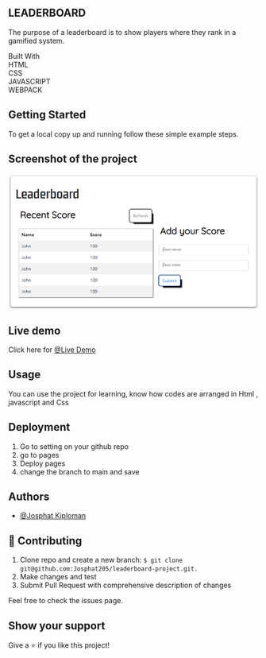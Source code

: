 ## **LEADERBOARD**
 The purpose of a leaderboard is to show players where they rank in a gamified system.<br />

Built With<br />
HTML<br />
CSS<br />
JAVASCRIPT<br />
WEBPACK<br />

## **Getting Started**
To get a local copy up and running follow these simple example steps.<br /> 
## **Screenshot of the project** 
![Leaderboard](/img/leaderboard.png)
## **Live demo** 
Click here for  [@Live Demo]( https://josphat205.github.io/leaderboard-project/)
 

## **Usage**
You can use the project for learning, know how codes are arranged in Html , javascript and Css

## **Deployment**
1. Go to setting on your github repo
2. go to pages
3. Deploy pages
4. change the branch to main and save
## Authors

- [@Josphat Kiploman](https://github.com/Josphat205)



## **🤝 Contributing**
1. Clone repo and create a new branch: `$ git clone git@github.com:Josphat205/leaderboard-project.git.`
2. Make changes and test
3. Submit Pull Request with comprehensive description of changes

Feel free to check the issues page.<br />

## **Show your support**
Give a ⭐️ if you like this project!
